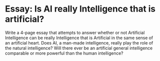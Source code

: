 # Essay: Is AI really Intelligence that is artificial?

Write a 4-page essay that attempts to answer whether or not Artificial Intelligence can be really Intelligence that is Artificial in the same sense of an artificial heart. 
Does AI, a man-made intelligence, really play the role of the natural intelligence? 
Will there ever be an artificial general intelligence comparable or more powerful than the human intelligence?